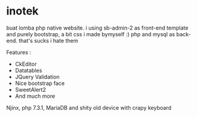 # inotek
buat lomba
php native website. i using sb-admin-2 as front-end template and purely bootstrap, a bit css i made bymyself :)
php and mysql as back-end. that's sucks i hate them

Features :
- CkEditor
- Datatables
- JQuery Validation
- Nice bootstrap face
- SweetAlert2
- And much more

Njinx, php 7.3.1, MariaDB and shity old device with crapy keyboard
